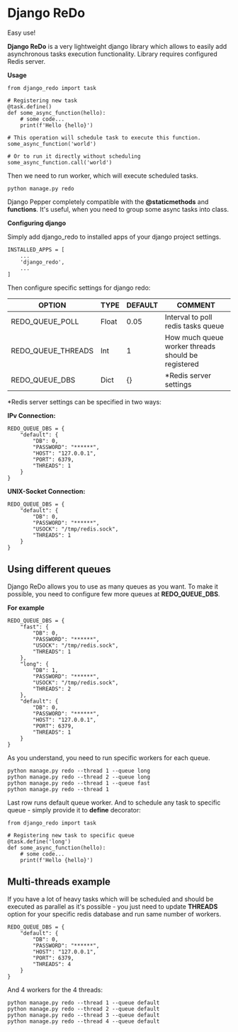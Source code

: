 Django ReDo
=============

Easy use!

**Django ReDo** is a very lightweight django library which allows to easily add asynchronous
tasks execution functionality. Library requires configured Redis server.


**Usage**

    from django_redo import task
    
    # Registering new task
    @task.define()
    def some_async_function(hello):
        # some code...
        print(f'Hello {hello}')
    
    # This operation will schedule task to execute this function.
    some_async_function('world')
    
    # Or to run it directly without scheduling
    some_async_function.call('world')
    
Then we need to run worker, which will execute scheduled tasks.

    python manage.py redo
    
Django Pepper completely compatible with the **@staticmethods** and **functions**. It's
useful, when you need to group some async tasks into class.


**Configuring django**

Simply add django_redo to installed apps of your django project settings.

    INSTALLED_APPS = [
        ...
        'django_redo',
        ...
    ]
    
Then configure specific settings for django redo:


|OPTION|TYPE|DEFAULT|COMMENT|
|---|---|---|---|
|REDO_QUEUE_POLL|Float|0.05|Interval to poll redis tasks queue|
|REDO_QUEUE_THREADS|Int|1|How much queue worker threads should be registered|
|REDO_QUEUE_DBS|Dict|{}|*Redis server settings|

*Redis server settings can be specified in two ways:

**IPv Connection:**

    REDO_QUEUE_DBS = {
        "default": {
            "DB": 0,
            "PASSWORD": "******",
            "HOST": "127.0.0.1",
            "PORT": 6379,
            "THREADS": 1
        }
    }
    
**UNIX-Socket Connection:**

    REDO_QUEUE_DBS = {
        "default": {
            "DB": 0,
            "PASSWORD": "******",
            "USOCK": "/tmp/redis.sock",
            "THREADS": 1
        }
    }
    
Using different queues
----------------------

Django ReDo allows you to use as many queues as you want. To make it possible, you need
to configure few more queues at **REDO_QUEUE_DBS**.

**For example**

    REDO_QUEUE_DBS = {
        "fast": {
            "DB": 0,
            "PASSWORD": "******",
            "USOCK": "/tmp/redis.sock",
            "THREADS": 1
        },
        "long": {
            "DB": 1,
            "PASSWORD": "******",
            "USOCK": "/tmp/redis.sock",
            "THREADS": 2
        },
        "default": {
            "DB": 0,
            "PASSWORD": "******",
            "HOST": "127.0.0.1",
            "PORT": 6379,
            "THREADS": 1
        }
    }
    
As you understand, you need to run specific workers for each queue.

    python manage.py redo --thread 1 --queue long
    python manage.py redo --thread 2 --queue long
    python manage.py redo --thread 1 --queue fast
    python manage.py redo --thread 1
    
Last row runs default queue worker. And to schedule any task to specific queue - 
simply provide it to **define** decorator:

    from django_redo import task
    
    # Registering new task to specific queue
    @task.define('long')
    def some_async_function(hello):
        # some code...
        print(f'Hello {hello}')
        
        
Multi-threads example
---------------------

If you have a lot of heavy tasks which will be scheduled and should be executed as parallel
as it's possible - you just need to update **THREADS** option for your specific redis database
and run same number of workers.

    REDO_QUEUE_DBS = {
        "default": {
            "DB": 0,
            "PASSWORD": "******",
            "HOST": "127.0.0.1",
            "PORT": 6379,
            "THREADS": 4
        }
    }

And 4 workers for the 4 threads:

    python manage.py redo --thread 1 --queue default
    python manage.py redo --thread 2 --queue default
    python manage.py redo --thread 3 --queue default
    python manage.py redo --thread 4 --queue default